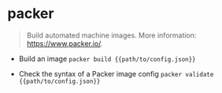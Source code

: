 # packer
> Build automated machine images.
> More information: <https://www.packer.io/>.

- Build an image
`packer build {{path/to/config.json}}`

- Check the syntax of a Packer image config
`packer validate {{path/to/config.json}}`
